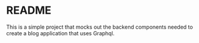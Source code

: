 # README

This is a simple project that mocks out the backend components needed to create a blog application that uses Graphql.
